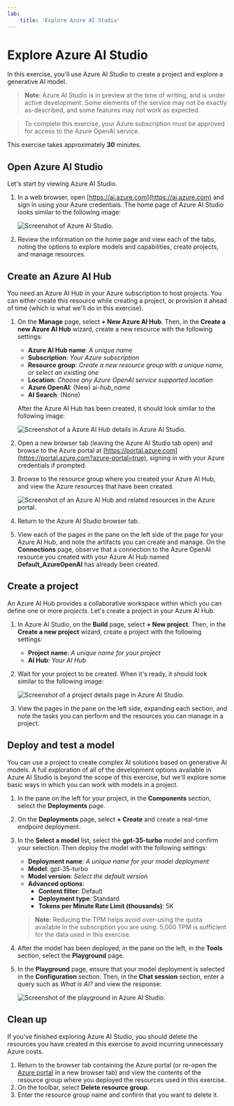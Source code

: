 ```yaml
---
lab:
    title: 'Explore Azure AI Studio'
---
```


# Explore Azure AI Studio

In this exercise, you'll use Azure AI Studio to create a project and explore a generative AI model.

> **Note**: Azure AI Studio is in preview at the time of writing, and is under active development. Some elements of the service may not be exactly as-described, and some features may not work as expected.

> To complete this exercise, your Azure subscription must be approved for access to the Azure OpenAI service.

This exercise takes approximately **30** minutes.

## Open Azure AI Studio

Let's start by viewing Azure AI Studio.

1. In a web browser, open [https://ai.azure.com](https://ai.azure.com) and sign in using your Azure credentials. The home page of Azure AI Studio looks similar to the following image:

    ![Screenshot of Azure AI Studio.](./media/azure-ai-studio-home.png)

1. Review the information on the home page and view each of the tabs, noting the options to explore models and capabilities, create projects, and manage resources.

## Create an Azure AI Hub

You need an Azure AI Hub in your Azure subscription to host projects. You can either create this resource while creating a project, or provision it ahead of time (which is what we'll do in this exercise).

1. On the **Manage** page, select **+ New Azure AI Hub**. Then, in the **Create a new Azure AI Hub** wizard, create a new resource with the following settings:
    - **Azure AI Hub name**: *A unique name*
    - **Subscription**: *Your Azure subscription*
    - **Resource group**: *Create a new resource group with a unique name, or select an existing one*
    - **Location**: *Choose any Azure OpenAI service supported location*
    - **Azure OpenAI**: (New) ai-*hub_name*
    - **AI Search**: (None)

    After the Azure AI Hub has been created, it should look similar to the following image:

    ![Screenshot of a Azure AI Hub details in Azure AI Studio.](./media/azure-ai-resource.png)

1. Open a new browser tab (leaving the Azure AI Studio tab open) and browse to the Azure portal at [https://portal.azure.com](https://portal.azure.com?azure-portal=true), signing in with your Azure credentials if prompted.
1. Browse to the resource group where you created your Azure AI Hub, and view the Azure resources that have been created.

    ![Screenshot of an Azure AI Hub and related resources in the Azure portal.](./media/azure-portal.png)

1. Return to the Azure AI Studio browser tab.
1. View each of the pages in the pane on the left side of the page for your Azure AI Hub, and note the artifacts you can create and manage. On the **Connections** page, observe that a connection to the Azure OpenAI resource you created with your Azure AI Hub named **Default_AzureOpenAI** has already been created.

## Create a project

An Azure AI Hub provides a collaborative workspace within which you can define one or more *projects*. Let's create a project in your Azure AI Hub.

1. In Azure AI Studio, on the **Build** page, select **+ New project**. Then, in the **Create a new project** wizard, create a project with the following settings:
    - **Project name**: *A unique name for your project*
    - **AI Hub**: *Your AI Hub*
1. Wait for your project to be created. When it's ready, it should look similar to the following image:

    ![Screenshot of a project details page in Azure AI Studio.](./media/azure-ai-project.png)

1. View the pages in the pane on the left side, expanding each section, and note the tasks you can perform and the resources you can manage in a project.

## Deploy and test a model

You can use a project to create complex AI solutions based on generative AI models. A full exploration of all of the development options available in Azure AI Studio is beyond the scope of this exercise, but we'll explore some basic ways in which you can work with models in a project.

1. In the pane on the left for your project, in the **Components** section, select the **Deployments** page.
1. On the **Deployments** page, select **+ Create** and create a real-time endpoint deployment.
1. In the **Select a model** list, select the **gpt-35-turbo** model and confirm your selection. Then deploy the model with the following settings:
    - **Deployment name**: *A unique name for your model deployment*
    - **Model**: gpt-35-turbo
    - **Model version**: *Select the default version*
    - **Advanced options**:
        - **Content filter**: Default
        - **Deployment type**: Standard
        - **Tokens per Minute Rate Limit (thousands)**: 5K

    > **Note**: Reducing the TPM helps avoid over-using the quota available in the subscription you are using. 5,000 TPM is sufficient for the data used in this exercise.

1. After the model has been deployed, in the pane on the left, in the **Tools** section, select the **Playground** page.
1. In the **Playground** page, ensure that your model deployment is selected in the **Configuration** section. Then, in the **Chat session** section, enter a query such as *What is AI?* and view the response:

    ![Screenshot of the playground in Azure AI Studio.](./media/playground.png)

## Clean up

If you've finished exploring Azure AI Studio, you should delete the resources you have created in this exercise to avoid incurring unnecessary Azure costs.

1. Return to the browser tab containing the Azure portal (or re-open the [Azure portal](https://portal.azure.com?azure-portal=true) in a new browser tab) and view the contents of the resource group where you deployed the resources used in this exercise.
1. On the toolbar, select **Delete resource group**.
1. Enter the resource group name and confirm that you want to delete it.
